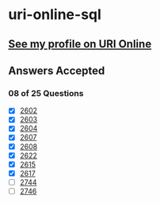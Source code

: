 # uri-online-sql

[See my profile on URI 
Online](https://www.urionlinejudge.com.br/judge/en/profile/267988)
---

## Answers Accepted

### 08 of 25 Questions

- [x] [2602](https://www.urionlinejudge.com.br/judge/en/runs/code/11629169)
- [x] [2603](https://www.urionlinejudge.com.br/judge/en/runs/code/12565785)
- [x] [2604](https://www.urionlinejudge.com.br/judge/en/runs/code/12565794)
- [x] [2607](https://www.urionlinejudge.com.br/judge/en/runs/code/13302640)
- [x] [2608](https://www.urionlinejudge.com.br/judge/en/runs/code/13400205)
- [x] [2622](https://www.urionlinejudge.com.br/judge/en/runs/code/13303981)
- [x] [2615](https://www.urionlinejudge.com.br/judge/en/runs/code/13304163)
- [x] [2617](https://www.urionlinejudge.com.br/judge/en/runs/code/13415480)
- [ ] [2744]()
- [ ] [2746]()
